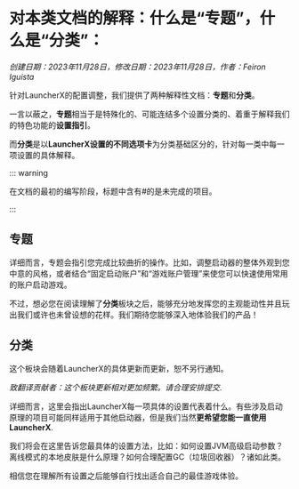 # 对本类文档的解释：什么是“专题”，什么是“分类”：

*创建日期：2023年11月28日，修改日期：2023年11月28日，作者：Feiron Iguista*

针对LauncherX的配置调整，我们提供了两种解释性文档：**专题**和**分类**。

一言以蔽之，**专题**相当于是特殊化的、可能连结多个设置分类的、着重于解释我们的特色功能的**设置指引**。

而**分类**是以**LauncherX设置的不同选项卡**为分类基础区分的，针对每一类中每一项设置的具体解释。

::: warning

 在文档的最初的编写阶段，标题中含有#的是未完成的项目。

:::

## 专题

详细而言，专题会指引您完成比较曲折的操作。比如，调整启动器的整体外观到您中意的风格，或者结合“固定启动账户”和“游戏账户管理”来使您可以快速使用常用的账户启动游戏。

不过，想必您在阅读理解了**分类**板块之后，能够充分地发挥您的主观能动性并且玩出我们或许也未曾设想的花样。我们期待您能够深入地体验我们的产品！



## 分类

这个板块会随着LauncherX的具体更新而更新，恕不另行通知。

*致翻译贡献者：这个板块更新相对更加频繁。请合理安排提交*.

详细而言，这里会指出LauncherX每一项具体的设置代表着什么。有些涉及启动原理的项目可能同样适用于其他启动器，但是我们当然**更希望您能一直使用LauncherX**.

我们将会在这里告诉您最具体的设置方法，比如：如何设置JVM高级启动参数？离线模式的本地皮肤是什么原理？如何合理配置GC（垃圾回收器）？诸如此类。

相信您在理解所有设置之后能够自行找出适合自己的最佳游戏体验。